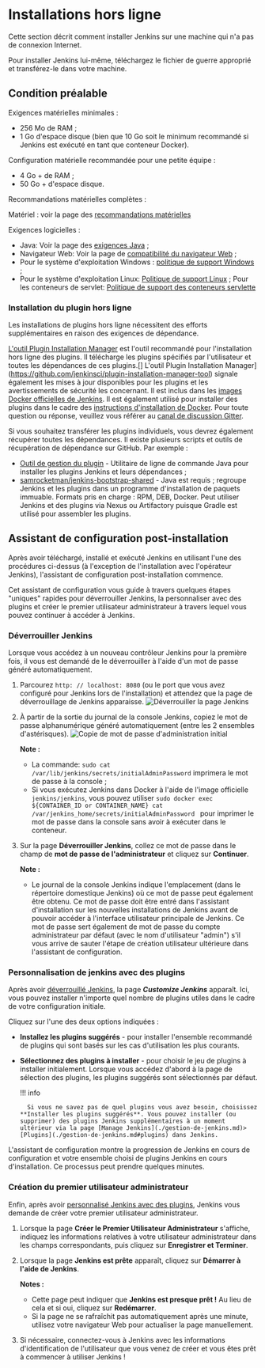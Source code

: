 # Installations hors ligne

Cette section décrit comment installer Jenkins sur une machine qui n'a pas de connexion Internet.

Pour installer Jenkins lui-même, téléchargez le fichier de guerre approprié et transférez-le dans votre machine.

## Condition préalable

Exigences matérielles minimales : 

* 256 Mo de RAM  ;
* 1 Go d'espace disque  (bien que 10 Go soit le minimum recommandé si Jenkins est exécuté en tant que conteneur Docker).

Configuration matérielle recommandée pour une petite équipe : 

* 4 Go + de RAM ;
* 50 Go + d'espace disque.

Recommandations matérielles complètes : 

Matériel : voir la page des [recommandations matérielles](./mise-a-echelle-recommandations-materielles.md)

Exigences logicielles : 

* Java: Voir la page des [exigences Java](./plateforme-java.md) ; 
* Navigateur Web: Voir la page de [compatibilité du navigateur Web](./plateforme-navigateurs.md) ;
* Pour le système d'exploitation Windows : [politique de support Windows](./plateforme-windows.md) ; 
* Pour le système d'exploitation Linux: [Politique de support Linux](./plateforme-linux.md) ; 
Pour les conteneurs de servlet: [Politique de support des conteneurs servlette](./plateforme-servlet.md)

### Installation du plugin hors ligne

Les installations de plugins hors ligne nécessitent des efforts supplémentaires en raison des exigences de dépendance.

[L'outil Plugin Installation Manager](https://github.com/jenkinsci/plugin-installation-manager-tool) est l'outil recommandé pour l'installation hors ligne des plugins. Il télécharge les plugins spécifiés par l'utilisateur et toutes les dépendances de ces plugins.[] L'outil Plugin Installation Manager](https://github.com/jenkinsci/plugin-installation-manager-tool) signale également les mises à jour disponibles pour les plugins et les avertissements de sécurité les concernant. Il est inclus dans les [images Docker officielles de Jenkins](https://github.com/jenkinsci/docker/blob/master/README.md#preinstalling-plugins). Il est également utilisé pour installer des plugins dans le cadre des [instructions d'installation de Docker](https://www.jenkins.io/doc/book/installing/docker/). Pour toute question ou réponse, veuillez vous référer au [canal de discussion Gitter](https://app.gitter.im/#/room/#jenkinsci_plugin-installation-manager-cli-tool:gitter.im).

Si vous souhaitez transférer les plugins individuels, vous devrez également récupérer toutes les dépendances. Il existe plusieurs scripts et outils de récupération de dépendance sur GitHub. Par exemple : 

* [Outil de gestion du plugin](https://github.com/jenkinsci/plugin-installation-manager-tool/blob/master/README.md) - Utilitaire de ligne de commande Java pour installer les plugins Jenkins et leurs dépendances ;
* [samrocketman/jenkins-bootstrap-shared](https://github.com/samrocketman/jenkins-bootstrap-shared) - Java est requis ; regroupe Jenkins et les plugins dans un programme d'installation de paquets immuable. Formats pris en charge : RPM, DEB, Docker. Peut utiliser Jenkins et des plugins via Nexus ou Artifactory puisque Gradle est utilisé pour assembler les plugins.

## Assistant de configuration post-installation

Après avoir téléchargé, installé et exécuté Jenkins en utilisant l'une des procédures ci-dessus (à l'exception de l'installation avec l'opérateur Jenkins), l'assistant de configuration post-installation commence.

Cet assistant de configuration vous guide à travers quelques étapes "uniques" rapides pour déverrouiller Jenkins, la personnaliser avec des plugins et créer le premier utilisateur administrateur à travers lequel vous pouvez continuer à accéder à Jenkins.

### Déverrouiller Jenkins

Lorsque vous accédez à un nouveau contrôleur Jenkins pour la première fois, il vous est demandé de le déverrouiller à l'aide d'un mot de passe généré automatiquement. 

1. Parcourez `http: // localhost: 8080` (ou le port que vous avez configuré pour Jenkins lors de l'installation) et attendez que la page de déverrouillage de Jenkins apparaisse. 
![Déverrouiller la page Jenkins](https://www.jenkins.io/doc/book/resources/tutorials/setup-jenkins-01-unlock-jenkins-page.jpg)
2. À partir de la sortie du journal de la console Jenkins, copiez le mot de passe alphanumérique généré automatiquement (entre les 2 ensembles d'astérisques). 
![Copie de mot de passe d'administration initial](https://www.jenkins.io/doc/book/resources/tutorials/setup-jenkins-02-copying-initial-admin-password.png) 

    **Note :**

      * La commande: `sudo cat /var/lib/jenkins/secrets/initialAdminPassword` imprimera le mot de passe à la console ;
      * Si vous exécutez Jenkins dans Docker à l'aide de l'image officielle `jenkins/jenkins`, vous pouvez utiliser `sudo docker exec ${CONTAINER_ID or CONTAINER_NAME} cat /var/jenkins_home/secrets/initialAdminPassword ` pour imprimer le mot de passe dans la console sans avoir à exécuter dans le conteneur. 

3. Sur la page **Déverrouiller Jenkins**, collez ce mot de passe dans le champ de **mot de passe de l'administrateur** et cliquez sur **Continuer**. 

    **Note :** 

      * Le journal de la console Jenkins indique l'emplacement (dans le répertoire domestique Jenkins) où ce mot de passe peut également être obtenu. Ce mot de passe doit être entré dans l'assistant d'installation sur les nouvelles installations de Jenkins avant de pouvoir accéder à l'interface utilisateur principale de Jenkins. Ce mot de passe sert également de mot de passe du compte administrateur par défaut (avec le nom d'utilisateur "admin") s'il vous arrive de sauter l'étape de création utilisateur ultérieure dans l'assistant de configuration.

### Personnalisation de jenkins avec des plugins

Après avoir [déverrouillé Jenkins](#déverrouiller-jenkins), la page **_Customize Jenkins_** apparaît. Ici, vous pouvez installer n'importe quel nombre de plugins utiles dans le cadre de votre configuration initiale.

Cliquez sur l'une des deux options indiquées : 

* **Installez les plugins suggérés** - pour installer l'ensemble recommandé de plugins qui sont basés sur les cas d'utilisation les plus courants. 
* **Sélectionnez des plugins à installer** - pour choisir le jeu de plugins à installer initialement. Lorsque vous accédez d'abord à la page de sélection des plugins, les plugins suggérés sont sélectionnés par défaut. 


    !!! info

        Si vous ne savez pas de quel plugins vous avez besoin, choisissez **Installer les plugins suggérés**. Vous pouvez installer (ou supprimer) des plugins Jenkins supplémentaires à un moment ultérieur via la page [Manage Jenkins](./gestion-de-jenkins.md)> [Plugins](./gestion-de-jenkins.md#plugins) dans Jenkins.

L'assistant de configuration montre la progression de Jenkins en cours de configuration et votre ensemble choisi de plugins Jenkins en cours d'installation. Ce processus peut prendre quelques minutes.

### Création du premier utilisateur administrateur

Enfin, après avoir [personnalisé Jenkins avec des plugins](#personnalisation-de-jenkins-avec-des-plugins), Jenkins vous demande de créer votre premier utilisateur administrateur. 

1. Lorsque la page **Créer le Premier Utilisateur Administrateur** s'affiche, indiquez les informations relatives à votre utilisateur administrateur dans les champs correspondants, puis cliquez sur **Enregistrer et Terminer**.
2. Lorsque la page **Jenkins est prête** apparaît, cliquez sur **Démarrer à l'aide de Jenkins**. 

    **Notes :** 

    * Cette page peut indiquer que **Jenkins est presque prêt !** Au lieu de cela et si oui, cliquez sur **Redémarrer**. 
    * Si la page ne se rafraîchit pas automatiquement après une minute, utilisez votre navigateur Web pour actualiser la page manuellement. 

3. Si nécessaire, connectez-vous à Jenkins avec les informations d'identification de l'utilisateur que vous venez de créer et vous êtes prêt à commencer à utiliser Jenkins !
